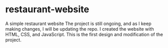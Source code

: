 # restaurant-website
A simple restaurant website
The project is still ongoing, and as I keep making changes, I will be updating the repo. I created the website with HTML, CSS, and JavaScript.
This is the first design and modification of the project.
